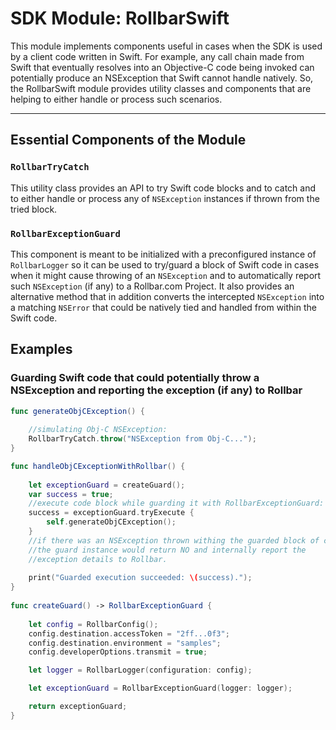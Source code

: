 # SDK Module: RollbarSwift

This module implements components useful in cases when the SDK is used by a client code written in Swift. For example, any call chain made from Swift that eventually resolves into an Objective-C code being invoked can potentially produce an NSException that Swift cannot handle natively. So, the RollbarSwift module provides utility classes and components that are helping to either handle or process such scenarios.

---

## Essential Components of the Module

### `RollbarTryCatch`

This utility class provides an API to try Swift code blocks and to catch and to either handle or process any of `NSException` instances if thrown from the tried block.

### `RollbarExceptionGuard`

This component is meant to be initialized with a preconfigured instance of `RollbarLogger` so it can be used to try/guard a block of Swift code in cases when it might cause throwing of an `NSException` and to automatically report such `NSException` (if any) to a Rollbar.com Project. It also provides an alternative method that in addition converts the intercepted `NSException` into a matching `NSError` that could be natively tied and handled from within the Swift code.

## Examples 

### Guarding Swift code that could potentially throw a NSException and reporting the exception (if any) to Rollbar

```Swift
func generateObjCException() {
  
    //simulating Obj-C NSException:
    RollbarTryCatch.throw("NSException from Obj-C...");
}

func handleObjCExceptionWithRollbar() {
      
    let exceptionGuard = createGuard();
    var success = true;
    //execute code block while guarding it with RollbarExceptionGuard:
    success = exceptionGuard.tryExecute {
        self.generateObjCException();
    }
    //if there was an NSException thrown withing the guarded block of code,
    //the guard instance would return NO and internally report the
    //exception details to Rollbar.
    
    print("Guarded execution succeeded: \(success).");
}
  
func createGuard() -> RollbarExceptionGuard {
  
    let config = RollbarConfig();
    config.destination.accessToken = "2ff...0f3";
    config.destination.environment = "samples";
    config.developerOptions.transmit = true;

    let logger = RollbarLogger(configuration: config);

    let exceptionGuard = RollbarExceptionGuard(logger: logger);

    return exceptionGuard;
}
```
